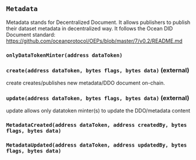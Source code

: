 ## `Metadata`



Metadata stands for Decentralized Document. It allows publishers
to publish their dataset metadata in decentralized way.
It follows the Ocean DID Document standard: 
https://github.com/oceanprotocol/OEPs/blob/master/7/v0.2/README.md

### `onlyDataTokenMinter(address dataToken)`






### `create(address dataToken, bytes flags, bytes data)` (external)



create
creates/publishes new metadata/DDO document on-chain. 


### `update(address dataToken, bytes flags, bytes data)` (external)



update
allows only datatoken minter(s) to update the DDO/metadata content



### `MetadataCreated(address dataToken, address createdBy, bytes flags, bytes data)`





### `MetadataUpdated(address dataToken, address updatedBy, bytes flags, bytes data)`





